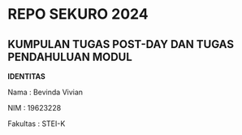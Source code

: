 # REPO SEKURO 2024

## KUMPULAN TUGAS POST-DAY DAN TUGAS PENDAHULUAN MODUL

**IDENTITAS**

Nama			: Bevinda Vivian

NIM 			: 19623228

Fakultas	: STEI-K
